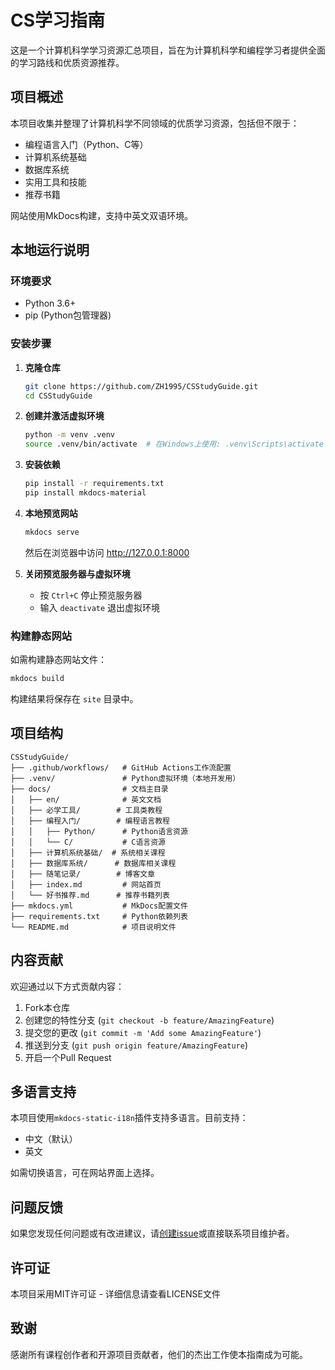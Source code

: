 # CS学习指南

这是一个计算机科学学习资源汇总项目，旨在为计算机科学和编程学习者提供全面的学习路线和优质资源推荐。

## 项目概述

本项目收集并整理了计算机科学不同领域的优质学习资源，包括但不限于：
- 编程语言入门（Python、C等）
- 计算机系统基础
- 数据库系统
- 实用工具和技能
- 推荐书籍

网站使用MkDocs构建，支持中英文双语环境。

## 本地运行说明

### 环境要求
- Python 3.6+
- pip (Python包管理器)

### 安装步骤

1. **克隆仓库**
   ```bash
   git clone https://github.com/ZH1995/CSStudyGuide.git
   cd CSStudyGuide
   ```

2. **创建并激活虚拟环境**
   ```bash
   python -m venv .venv
   source .venv/bin/activate  # 在Windows上使用: .venv\Scripts\activate
   ```

3. **安装依赖**
   ```bash
   pip install -r requirements.txt
   pip install mkdocs-material
   ```

4. **本地预览网站**
   ```bash
   mkdocs serve
   ```
   然后在浏览器中访问 http://127.0.0.1:8000

5. **关闭预览服务器与虚拟环境**
   - 按 `Ctrl+C` 停止预览服务器
   - 输入 `deactivate` 退出虚拟环境

### 构建静态网站

如需构建静态网站文件：
```bash
mkdocs build
```
构建结果将保存在 `site` 目录中。

## 项目结构

```
CSStudyGuide/
├── .github/workflows/   # GitHub Actions工作流配置
├── .venv/               # Python虚拟环境（本地开发用）
├── docs/                # 文档主目录
│   ├── en/              # 英文文档
│   ├── 必学工具/        # 工具类教程
│   ├── 编程入门/        # 编程语言教程
│   │   ├── Python/      # Python语言资源
│   │   └── C/           # C语言资源
│   ├── 计算机系统基础/  # 系统相关课程
│   ├── 数据库系统/      # 数据库相关课程
│   ├── 随笔记录/        # 博客文章
│   ├── index.md         # 网站首页
│   └── 好书推荐.md      # 推荐书籍列表
├── mkdocs.yml           # MkDocs配置文件
├── requirements.txt     # Python依赖列表
└── README.md            # 项目说明文件
```

## 内容贡献

欢迎通过以下方式贡献内容：

1. Fork本仓库
2. 创建您的特性分支 (`git checkout -b feature/AmazingFeature`)
3. 提交您的更改 (`git commit -m 'Add some AmazingFeature'`)
4. 推送到分支 (`git push origin feature/AmazingFeature`)
5. 开启一个Pull Request

## 多语言支持

本项目使用`mkdocs-static-i18n`插件支持多语言。目前支持：
- 中文（默认）
- 英文

如需切换语言，可在网站界面上选择。

## 问题反馈

如果您发现任何问题或有改进建议，请[创建issue](https://github.com/ZH1995/CSStudyGuide/issues)或直接联系项目维护者。

## 许可证

本项目采用MIT许可证 - 详细信息请查看LICENSE文件

## 致谢

感谢所有课程创作者和开源项目贡献者，他们的杰出工作使本指南成为可能。